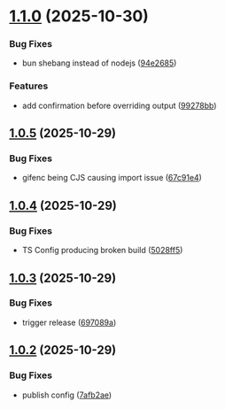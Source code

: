 # [1.1.0](https://github.com/YoannMa/lottie-exporter/compare/v1.0.5...v1.1.0) (2025-10-30)


### Bug Fixes

* bun shebang instead of nodejs ([94e2685](https://github.com/YoannMa/lottie-exporter/commit/94e268507301622678ccd5936966a3fa47b4eadf))


### Features

* add confirmation before overriding output ([99278bb](https://github.com/YoannMa/lottie-exporter/commit/99278bbf76835c8bbd2ec5d5c243cccbed989b2e))

## [1.0.5](https://github.com/YoannMa/lottie-exporter/compare/v1.0.4...v1.0.5) (2025-10-29)


### Bug Fixes

* gifenc being CJS causing import issue ([67c91e4](https://github.com/YoannMa/lottie-exporter/commit/67c91e498893a5ad5c295c7e3459bc78db588995))

## [1.0.4](https://github.com/YoannMa/lottie-exporter/compare/v1.0.3...v1.0.4) (2025-10-29)


### Bug Fixes

* TS Config producing broken build ([5028ff5](https://github.com/YoannMa/lottie-exporter/commit/5028ff564db867d14934252f1ad6a180b285d556))

## [1.0.3](https://github.com/YoannMa/lottie-exporter/compare/v1.0.2...v1.0.3) (2025-10-29)


### Bug Fixes

* trigger release ([697089a](https://github.com/YoannMa/lottie-exporter/commit/697089a26bbfcb8757fcdffcf193b6f5ddf16b65))

## [1.0.2](https://github.com/YoannMa/lottie-exporter/compare/v1.0.1...v1.0.2) (2025-10-29)


### Bug Fixes

* publish config ([7afb2ae](https://github.com/YoannMa/lottie-exporter/commit/7afb2ae0fe4a1e00f4c25bf5ac5f24b1550d73df))

